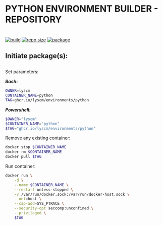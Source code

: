 # PYTHON ENVIRONMENT BUILDER - REPOSITORY <h1> 
 
[![build](https://img.shields.io/github/workflow/status/lyscm/environments-python/environment-python%20-%20ci?logo=github)](https://github.com/lyscm/environments-python/blob/master/.github/workflows/build-action.yml)
[![repo size](https://img.shields.io/github/repo-size/lyscm/environments-python?logo=github)](https://github.com/lyscm/environments-python)
[![package](https://img.shields.io/static/v1?label=package&message=python&color=yellowgreen&logo=github)](https://github.com/lyscm/environments-python/pkgs/container/environments%2Fpython)

## Initiate package(s): <h2> 

Set parameters:

***Bash:***
```bash
OWNER=lyscm
CONTAINER_NAME=python
TAG=ghcr.io/lyscm/environments/python
```

***Powershell:***
```powershell
$OWNER="lyscm"
$CONTAINER_NAME="python"
$TAG="ghcr.io/lyscm/environments/python"
```

Remove any existing container:

```bash
docker stop $CONTAINER_NAME
docker rm $CONTAINER_NAME
docker pull $TAG
```

Run container:

```bash
docker run \
    -d \
    --name $CONTAINER_NAME \
    --restart unless-stopped \
    -v /var/run/docker.sock:/var/run/docker-host.sock \
    --net=host \
    --cap-add=SYS_PTRACE \
    --security-opt seccomp:unconfined \
    --privileged \
    $TAG
```